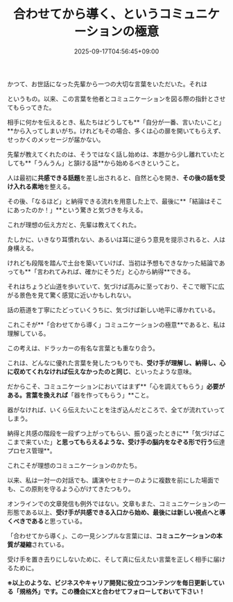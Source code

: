 ﻿---
title: "合わせてから導く、というコミュニケーションの極意"
date: 2025-09-17T04:56:45+09:00
draft: false
---

かつて、お世話になった先輩から一つの大切な言葉をいただいた。それは

というもの。以来、この言葉を他者とコミュニケーションを図る際の指針とさせてもらってきた。

相手に何かを伝えるとき、私たちはどうしても**「自分が一番、言いたいこと」**から入ってしまいがち。けれどもその場合、多くは心の扉を開いてもらえず、せっかくのメッセージが届かない。

先輩が教えてくれたのは、そうではなく話し始めは、本題から少し離れていたとしても**「うんうん」と頷ける話**から始めるべきということ。



人は最初に**共感できる話題**を差し出されると、自然と心を開き、**その後の話を受け入れる素地**を整える。

その後、「なるほど」と納得できる流れを用意した上で、最後に**「結論はそこにあったのか！」**という驚きと気づきを与える。

これが理想の伝え方だと、先輩は教えてくれた。

たしかに、いきなり耳慣れない、あるいは耳に逆らう意見を提示されると、人は身構える。

けれども段階を踏んで土台を築いていけば、当初は予想もできなかった結論であっても**「言われてみれば、確かにそうだ」と心から納得**できる。



それはちょうど山道を歩いていて、気づけば高みに至っており、そこで眼下に広がる景色を見て驚く感覚に近いかもしれない。

話の筋道を丁寧にたどっていくうちに、気づけば新しい地平に導かれている。

これこそが**「合わせてから導く」コミュニケーションの極意**であると、私は理解している。

この考えは、ドラッカーの有名な言葉とも重なり合う。

これは、どんなに優れた言葉を発したつもりでも、**受け手が理解し、納得し、心に収めてくれなければ伝えなかったのと同じ**、といったような意味。

だからこそ、コミュニケーションにおいてはまず**「心を調えてもらう」**必要がある。言葉を換えれば**「器を作ってもらう」**こと。

器がなければ、いくら伝えたいことを注ぎ込んだところで、全てが流れていってしまう。



納得と共感の階段を一段ずつ上がってもらい、振り返ったときに**「気づけばここまで来ていた」**と思ってもらえるような、受け手の脳内をなぞる形で行う**伝達プロセス管理**。

これこそが理想のコミュニケーションのかたち。

以来、私は一対一の対話でも、講演やセミナーのように複数を前にした場面でも、この原則を守るよう心がけてきたつもり。

オンラインでの文章発信も例外ではない。文章もまた、コミュニケーションの一形態である以上、**受け手が共感できる入口から始め、最後には新しい視点へと導くべきである**と思っている。



「合わせてから導く」、この一見シンプルな言葉には、**コミュニケーションの本質が凝縮**されている。

受け手を置き去りにしないために、そして真に伝えたい言葉を正しく相手に届けるために。



**※以上のような、ビジネスやキャリア開発に役立つコンテンツを毎日更新している「規格外」です。この機会にXと合わせてフォローしておいて下さい！**